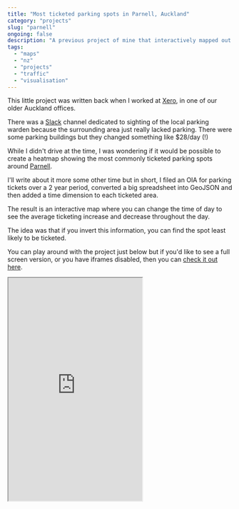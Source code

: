```yaml
---
title: "Most ticketed parking spots in Parnell, Auckland"
category: "projects"
slug: "parnell"
ongoing: false
description: "A previous project of mine that interactively mapped out parking tickets issued in the Parnell area over a period of a few years"
tags:
  - "maps"
  - "nz"
  - "projects"
  - "traffic"
  - "visualisation"
---
```


This little project was written back when I worked at [Xero](https://xero.com/nz/), in one of our older Auckland offices.

There was a [Slack](https://slack.com) channel dedicated to sighting of the local parking warden because the surrounding area just really lacked parking. There were some parking buildings but they changed something like $28/day (!)

While I didn't drive at the time, I was wondering if it would be possible to create a heatmap showing the most commonly ticketed parking spots around [Parnell](https://en.wikipedia.org/wiki/Parnell,_New_Zealand).

I'll write about it more some other time but in short, I filed an OIA for parking tickets over a 2 year period, converted a big spreadsheet into GeoJSON and then added a time dimension to each ticketed area.

The result is an interactive map where you can change the time of day to see the average ticketing increase and decrease throughout the day.

The idea was that if you invert this information, you can find the spot least likely to be ticketed.

You can play around with the project just below but if you'd like to see a full screen version, or you have iframes disabled, then you can [check it out here](https://parnell.utf9k.net).

<iframe src="https://parnell.utf9k.net" style="height: 500px;" allowfullscreen></iframe>
